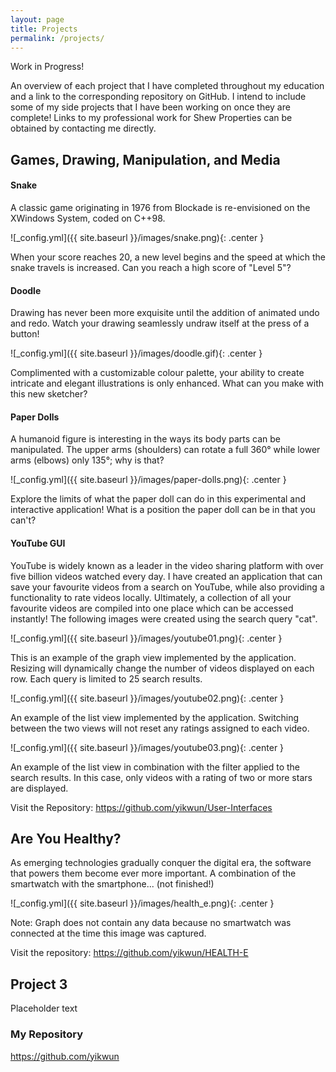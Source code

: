 ```yaml
---
layout: page
title: Projects
permalink: /projects/
---
```


Work in Progress!

An overview of each project that I have completed throughout my education and a link to the corresponding repository on GitHub. I intend to include some of my side projects that I have been working on once they are complete! Links to my professional work for Shew Properties can be obtained by contacting me directly.

## Games, Drawing, Manipulation, and Media
#### Snake

A classic game originating in 1976 from Blockade is re-envisioned on the XWindows System, coded on C++98. 

![_config.yml]({{ site.baseurl }}/images/snake.png){: .center }


When your score reaches 20, a new level begins and the speed at which the snake travels is increased. Can you reach a high score of "Level 5"?

#### Doodle

Drawing has never been more exquisite until the addition of animated undo and redo. Watch your drawing seamlessly undraw itself at the press of a button!

![_config.yml]({{ site.baseurl }}/images/doodle.gif){: .center }


Complimented with a customizable colour palette, your ability to create intricate and elegant illustrations is only enhanced. What can you make with this new sketcher?

#### Paper Dolls

A humanoid figure is interesting in the ways its body parts can be manipulated. The upper arms (shoulders) can rotate a full 360° while lower arms (elbows) only 135°; why is that?

![_config.yml]({{ site.baseurl }}/images/paper-dolls.png){: .center }


Explore the limits of what the paper doll can do in this experimental and interactive application! What is a position the paper doll can be in that you can't?

#### YouTube GUI

YouTube is widely known as a leader in the video sharing platform with over five billion videos watched every day. I have created an application that can save your favourite videos from a search on YouTube, while also providing a functionality to rate videos locally. Ultimately, a collection of all your favourite videos are compiled into one place which can be accessed instantly! The following images were created using the search query "cat".

![_config.yml]({{ site.baseurl }}/images/youtube01.png){: .center }


This is an example of the graph view implemented by the application. Resizing will dynamically change the number of videos displayed on each row. Each query is limited to 25 search results.

![_config.yml]({{ site.baseurl }}/images/youtube02.png){: .center }


An example of the list view implemented by the application. Switching between the two views will not reset any ratings assigned to each video. 

![_config.yml]({{ site.baseurl }}/images/youtube03.png){: .center }


An example of the list view in combination with the filter applied to the search results. In this case, only videos with a rating of two or more stars are displayed.

Visit the Repository: <https://github.com/yikwun/User-Interfaces>

## Are You Healthy?

As emerging technologies gradually conquer the digital era, the software that powers them become ever more important. A combination of the smartwatch with the smartphone... (not finished!)

![_config.yml]({{ site.baseurl }}/images/health_e.png){: .center }


Note: Graph does not contain any data because no smartwatch was connected at the time this image was captured.

Visit the repository: <https://github.com/yikwun/HEALTH-E>

## Project 3

Placeholder text

### My Repository

<https://github.com/yikwun>
